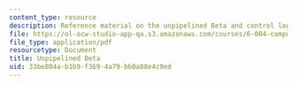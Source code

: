 ```yaml
---
content_type: resource
description: Reference material on the unpipelined Beta and control logic.
file: https://ol-ocw-studio-app-qa.s3.amazonaws.com/courses/6-004-computation-structures-spring-2009/33be804ab1b9f3694a79bb0a88e4c9ed_MIT6_004s09_lab_beta_diagram.pdf
file_type: application/pdf
resourcetype: Document
title: Unpipelined Beta
uid: 33be804a-b1b9-f369-4a79-bb0a88e4c9ed
---
```

